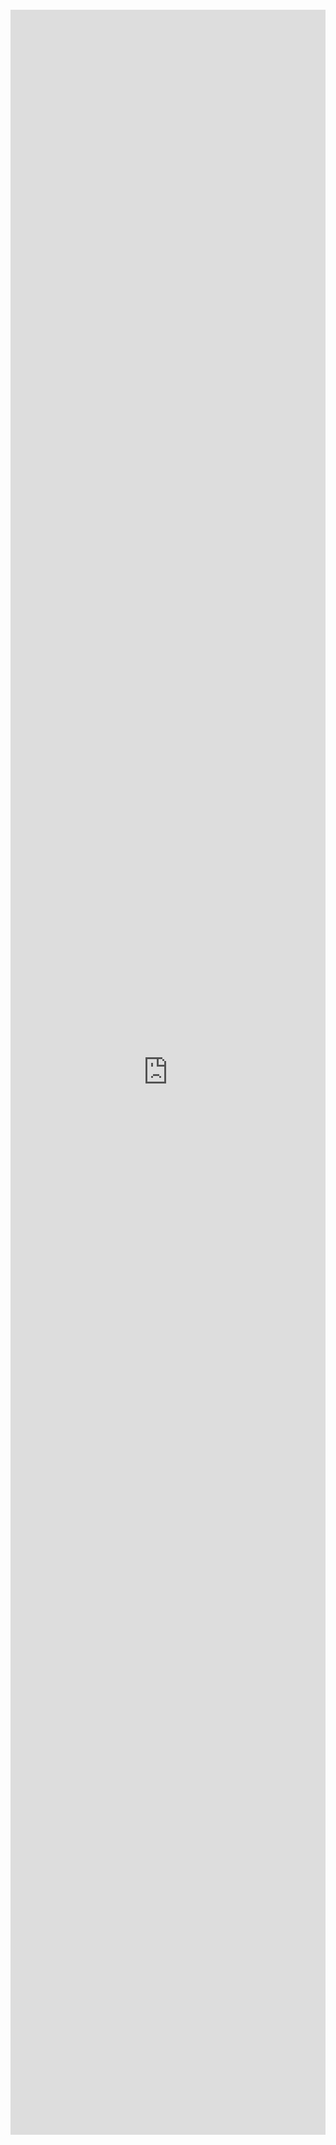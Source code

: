 
<iframe xml 
style="position:relative; top:100; left:0; bottom:0; right:0; width:100%; height:85vh; border:none; margin:0; padding:0; overflow:hidden; z-index:999999;"  src="https://nbviewer.org/github/DataWranglerPro/quartz/blob/f8f18ee8d127fd3164281f54b4344ec52fad0996/content/Assets/notebooks/Group_By_and_Plot.ipynb"></iframe>












